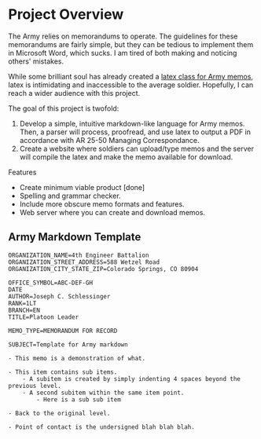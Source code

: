 # Project Overview

The Army relies on memorandums to operate. The guidelines for these memorandums are fairly simple, but they can be tedious to implement them in Microsoft Word, which sucks. I am tired of both making and noticing others' mistakes. 

While some brilliant soul has already created a [latex class for Army memos](https://github.com/glallen01/army-memorandum-class), latex is intimidating and inaccessible to the average soldier. Hopefully, I can reach a wider audience with this project.

The goal of this project is twofold:

1. Develop a simple, intuitive markdown-like language for Army memos. Then, a parser will process, proofread, and use latex to output a PDF in accordance with AR 25-50 Managing Correspondance.
2. Create a website where soldiers can upload/type memos and the server will compile the latex and make the memo available for download.

Features

- Create minimum viable product [done]
- Spelling and grammar checker.
- Include more obscure memo formats and features.
- Web server where you can create and download memos.

## Army Markdown Template

```
ORGANIZATION_NAME=4th Engineer Battalion
ORGANIZATION_STREET_ADDRESS=588 Wetzel Road
ORGANIZATION_CITY_STATE_ZIP=Colorado Springs, CO 80904

OFFICE_SYMBOL=ABC-DEF-GH
DATE
AUTHOR=Joseph C. Schlessinger
RANK=1LT
BRANCH=EN
TITLE=Platoon Leader

MEMO_TYPE=MEMORANDUM FOR RECORD

SUBJECT=Template for Army markdown

- This memo is a demonstration of what.

- This item contains sub items.
    - A subitem is created by simply indenting 4 spaces beyond the previous level.
    - A second subitem within the same item point.
        - Here is a sub sub item

- Back to the original level.

- Point of contact is the undersigned blah blah blah.
```
